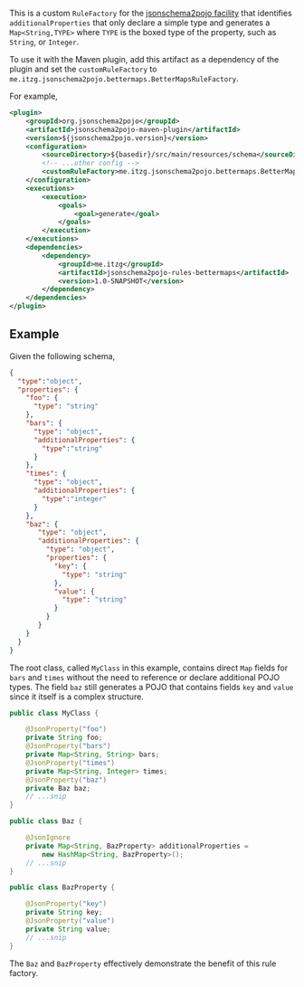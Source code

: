This is a custom `RuleFactory` for the [jsonschema2pojo facility](https://github.com/joelittlejohn/jsonschema2pojo)
that identifies `additionalProperties` that only declare a simple type and generates a 
`Map<String,TYPE>` where `TYPE` is the boxed type of the property, such as `String`, or `Integer`.

To use it with the Maven plugin, add this artifact as a dependency of the plugin and set
the `customRuleFactory` to `me.itzg.jsonschema2pojo.bettermaps.BetterMapsRuleFactory`.

For example,

```xml
<plugin>
    <groupId>org.jsonschema2pojo</groupId>
    <artifactId>jsonschema2pojo-maven-plugin</artifactId>
    <version>${jsonschema2pojo.version}</version>
    <configuration>
        <sourceDirectory>${basedir}/src/main/resources/schema</sourceDirectory>
        <!-- ...other config -->
        <customRuleFactory>me.itzg.jsonschema2pojo.bettermaps.BetterMapsRuleFactory</customRuleFactory>
    </configuration>
    <executions>
        <execution>
            <goals>
                <goal>generate</goal>
            </goals>
        </execution>
    </executions>
    <dependencies>
        <dependency>
            <groupId>me.itzg</groupId>
            <artifactId>jsonschema2pojo-rules-bettermaps</artifactId>
            <version>1.0-SNAPSHOT</version>
        </dependency>
    </dependencies>
</plugin>

```

## Example

Given the following schema,

```json
{
  "type":"object",
  "properties": {
    "foo": {
      "type": "string"
    },
    "bars": {
      "type": "object",
      "additionalProperties": {
        "type":"string"
      }
    },
    "times": {
      "type": "object",
      "additionalProperties": {
        "type":"integer"
      }
    },
    "baz": {
       "type": "object",
       "additionalProperties": {
         "type": "object",
         "properties": {
           "key": {
             "type": "string"
           },
           "value": {
             "type": "string"
           }
         }
       }
    }
  }
}
```

The root class, called `MyClass` in this example, contains direct `Map` fields for `bars` and `times`
without the need to reference or declare additional POJO types. The field `baz` still generates
a POJO that contains fields `key` and `value` since it itself is a complex structure.


```java
public class MyClass {

    @JsonProperty("foo")
    private String foo;
    @JsonProperty("bars")
    private Map<String, String> bars;
    @JsonProperty("times")
    private Map<String, Integer> times;
    @JsonProperty("baz")
    private Baz baz;
    // ...snip
}

public class Baz {

    @JsonIgnore
    private Map<String, BazProperty> additionalProperties = 
        new HashMap<String, BazProperty>();
    // ...snip
}

public class BazProperty {

    @JsonProperty("key")
    private String key;
    @JsonProperty("value")
    private String value;
    // ...snip
}
```

The `Baz` and `BazProperty` effectively demonstrate the benefit of this rule factory.
